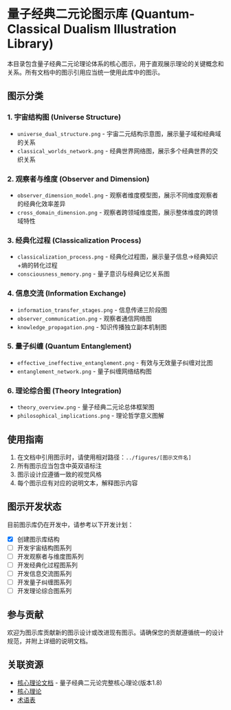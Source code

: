 # 量子经典二元论图示库 (Quantum-Classical Dualism Illustration Library)

本目录包含量子经典二元论理论体系的核心图示，用于直观展示理论的关键概念和关系。所有文档中的图示引用应当统一使用此库中的图示。

## 图示分类

### 1. 宇宙结构图 (Universe Structure)
- `universe_dual_structure.png` - 宇宙二元结构示意图，展示量子域和经典域的关系
- `classical_worlds_network.png` - 经典世界网络图，展示多个经典世界的交织关系

### 2. 观察者与维度 (Observer and Dimension)
- `observer_dimension_model.png` - 观察者维度模型图，展示不同维度观察者的经典化效率差异
- `cross_domain_dimension.png` - 观察者跨领域维度图，展示整体维度的跨领域特性

### 3. 经典化过程 (Classicalization Process)
- `classicalization_process.png` - 经典化过程图，展示量子信息→经典知识+熵的转化过程
- `consciousness_memory.png` - 量子意识与经典记忆关系图

### 4. 信息交流 (Information Exchange)
- `information_transfer_stages.png` - 信息传递三阶段图
- `observer_communication.png` - 观察者通信网络图
- `knowledge_propagation.png` - 知识传播独立副本机制图

### 5. 量子纠缠 (Quantum Entanglement)
- `effective_ineffective_entanglement.png` - 有效与无效量子纠缠对比图
- `entanglement_network.png` - 量子纠缠网络结构图

### 6. 理论综合图 (Theory Integration)
- `theory_overview.png` - 量子经典二元论总体框架图
- `philosophical_implications.png` - 理论哲学意义图解

## 使用指南

1. 在文档中引用图示时，请使用相对路径：`../figures/[图示文件名]`
2. 所有图示应当包含中英双语标注
3. 图示设计应遵循一致的视觉风格
4. 每个图示应有对应的说明文本，解释图示内容

## 图示开发状态

目前图示库仍在开发中，请参考以下开发计划：

- [x] 创建图示库结构
- [ ] 开发宇宙结构图系列
- [ ] 开发观察者与维度图系列
- [ ] 开发经典化过程图系列
- [ ] 开发信息交流图系列
- [ ] 开发量子纠缠图系列
- [ ] 开发理论综合图系列

## 参与贡献

欢迎为图示库贡献新的图示设计或改进现有图示。请确保您的贡献遵循统一的设计规范，并附上详细的说明文档。

## 关联资源

- [核心理论文档](../core.md) - 量子经典二元论完整核心理论(版本1.8)
- [核心理论](../core.md)
- [术语表](../terminology_glossary.md) 